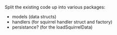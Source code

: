 Split the existing code up into various packages:

- models (data structs)
- handlers (for squirrel handler struct and factory)
- persistance? (for the loadSquirrelData)
